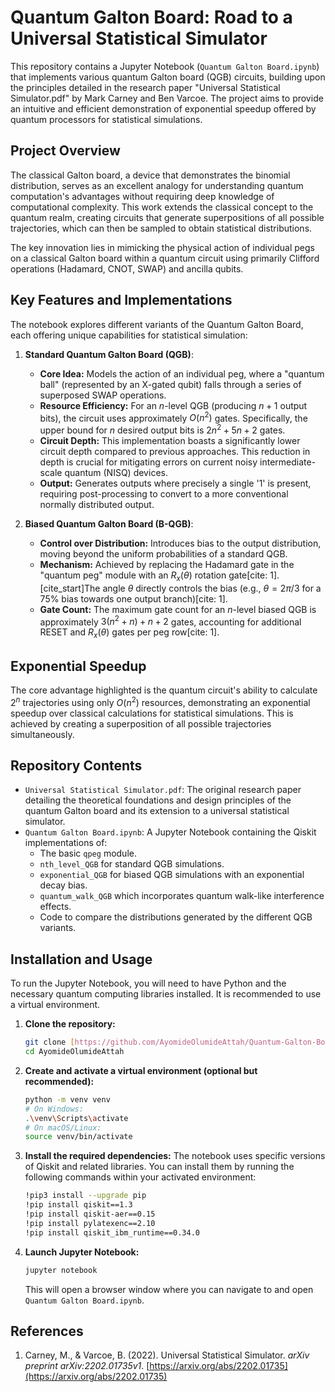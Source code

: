 # Quantum Galton Board: Road to a Universal Statistical Simulator

This repository contains a Jupyter Notebook (`Quantum Galton Board.ipynb`) that implements various quantum Galton board (QGB) circuits, building upon the principles detailed in the research paper "Universal Statistical Simulator.pdf" by Mark Carney and Ben Varcoe. The project aims to provide an intuitive and efficient demonstration of exponential speedup offered by quantum processors for statistical simulations.

## Project Overview

The classical Galton board, a device that demonstrates the binomial distribution, serves as an excellent analogy for understanding quantum computation's advantages without requiring deep knowledge of computational complexity. This work extends the classical concept to the quantum realm, creating circuits that generate superpositions of all possible trajectories, which can then be sampled to obtain statistical distributions.

The key innovation lies in mimicking the physical action of individual pegs on a classical Galton board within a quantum circuit using primarily Clifford operations (Hadamard, CNOT, SWAP) and ancilla qubits.

## Key Features and Implementations

The notebook explores different variants of the Quantum Galton Board, each offering unique capabilities for statistical simulation:

1.  **Standard Quantum Galton Board (QGB)**:
    * **Core Idea:** Models the action of an individual peg, where a "quantum ball" (represented by an X-gated qubit) falls through a series of superposed SWAP operations.
    * **Resource Efficiency:** For an $n$-level QGB (producing $n+1$ output bits), the circuit uses approximately $O(n^2)$ gates. Specifically, the upper bound for $n$ desired output bits is $2n^2 + 5n + 2$ gates.
    * **Circuit Depth:** This implementation boasts a significantly lower circuit depth compared to previous approaches. This reduction in depth is crucial for mitigating errors on current noisy intermediate-scale quantum (NISQ) devices.
    * **Output:** Generates outputs where precisely a single '1' is present, requiring post-processing to convert to a more conventional normally distributed output.

2.  **Biased Quantum Galton Board (B-QGB)**:
    * **Control over Distribution:** Introduces bias to the output distribution, moving beyond the uniform probabilities of a standard QGB.
    * **Mechanism:** Achieved by replacing the Hadamard gate in the "quantum peg" module with an $R_x(\theta)$ rotation gate[cite: 1]. [cite_start]The angle $\theta$ directly controls the bias (e.g., $\theta = 2\pi/3$ for a 75% bias towards one output branch)[cite: 1].
    * **Gate Count:** The maximum gate count for an $n$-level biased QGB is approximately $3(n^2+n)+n+2$ gates, accounting for additional RESET and $R_x(\theta)$ gates per peg row[cite: 1].

## Exponential Speedup

The core advantage highlighted is the quantum circuit's ability to calculate $2^n$ trajectories using only $O(n^2)$ resources, demonstrating an exponential speedup over classical calculations for statistical simulations. This is achieved by creating a superposition of all possible trajectories simultaneously.

## Repository Contents

* `Universal Statistical Simulator.pdf`: The original research paper detailing the theoretical foundations and design principles of the quantum Galton board and its extension to a universal statistical simulator.
* `Quantum Galton Board.ipynb`: A Jupyter Notebook containing the Qiskit implementations of:
    * The basic `qpeg` module.
    * `nth_level_QGB` for standard QGB simulations.
    * `exponential_QGB` for biased QGB simulations with an exponential decay bias.
    * `quantum_walk_QGB` which incorporates quantum walk-like interference effects.
    * Code to compare the distributions generated by the different QGB variants.

## Installation and Usage

To run the Jupyter Notebook, you will need to have Python and the necessary quantum computing libraries installed. It is recommended to use a virtual environment.

1.  **Clone the repository:**
    ```bash
    git clone [https://github.com/AyomideOlumideAttah/Quantum-Galton-Boards.git](https://github.com/AyomideOlumideAttah/Quantum-Galton-Boards.git)
    cd AyomideOlumideAttah
    ```

2.  **Create and activate a virtual environment (optional but recommended):**
    ```bash
    python -m venv venv
    # On Windows:
    .\venv\Scripts\activate
    # On macOS/Linux:
    source venv/bin/activate
    ```

3.  **Install the required dependencies:**
    The notebook uses specific versions of Qiskit and related libraries. You can install them by running the following commands within your activated environment:
    ```bash
    !pip3 install --upgrade pip
    !pip install qiskit==1.3
    !pip install qiskit-aer==0.15
    !pip install pylatexenc==2.10
    !pip install qiskit_ibm_runtime==0.34.0
    ```

4.  **Launch Jupyter Notebook:**
    ```bash
    jupyter notebook
    ```
    This will open a browser window where you can navigate to and open `Quantum Galton Board.ipynb`.

## References

1.  Carney, M., & Varcoe, B. (2022). Universal Statistical Simulator. *arXiv preprint arXiv:2202.01735v1*. [https://arxiv.org/abs/2202.01735](https://arxiv.org/abs/2202.01735)
